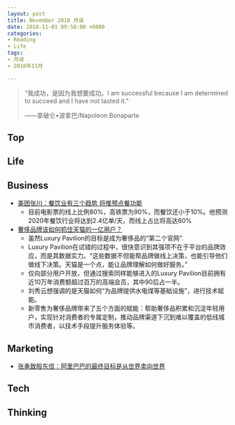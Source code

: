 ```yaml
---
layout: post
title: November 2018 月读
date: 2018-11-01 09:58:00 +0800
categories:
- Reading
- Life
tags:
- 月读
- 2018年11月

---
```


<blockquote class="blockquote-center">
<p>“我成功，是因为我想要成功。I am successful because I am determined to succeed and I have not tasted it.”</p>
<p>——拿破仑•波拿巴/Napoleon Bonaparte</p>
</blockquote>

## Top



## Life



## Business

- [美团张川：餐饮业有三个趋势 将推预点餐功能](https://shouyin.meituan.com/information/3090)
	- 目前电影票的线上比例80%，高铁票为90%，而餐饮还小于10%。他预测2020年餐饮行业将达到2.4亿单/天，而线上占比将高达60%
- [奢侈品牌该如何抓住天猫的一亿用户？](https://cn.businessoffashion.com/2018/04/luxury-pavilion-tmall-pros-and-cons-cn.html)
	- 虽然Luxury Pavilion的目标是成为奢侈品的“第二个官网”.
	- Luxury Pavilion在试错的过程中，很快意识到其强项不在于平台的品牌效应，而是其数据实力。“这些数据不但能帮品牌做线上决策，也能引导他们做线下决策。天猫是一个点，能让品牌理解如何做好服务。”
	- 仅向部分用户开放，但通过搜索同样能够进入的Luxury Pavilion目前拥有近10万年消费额超过百万的高端会员，其中90后占一半。
	- 刘秀云想强调的是天猫如何“为品牌提供水电煤等基础设施”，进行技术赋能。
	- 新零售为奢侈品牌带来了五个方面的赋能：帮助奢侈品积累和沉淀年轻用户，实现针对消费者的专属定制，推动品牌渠道下沉到难以覆盖的低线城市消费者，以技术手段提升服务体验等。

## Marketing

- [张勇致股东信：阿里巴巴的最终目标是从世界卖向世界](https://wallstreetcn.com/articles/3429651)


## Tech



## Thinking

